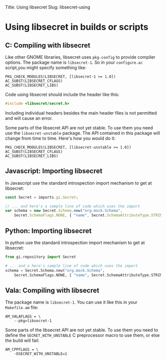 Title: Using libsecret
Slug: libsecret-using

# Using libsecret in builds or scripts

## C: Compiling with libsecret

Like other GNOME libraries, libsecret uses `pkg-config` to provide compiler
options. The package name is `libsecret-1`. So in your `configure.ac` script,you
might specify something like:

```
PKG_CHECK_MODULES(LIBSECRET, [libsecret-1 >= 1.0])
AC_SUBST(LIBSECRET_CFLAGS)
AC_SUBST(LIBSECRET_LIBS)
```

Code using libsecret should include the header like this:

```c
#include <libsecret/secret.h>
```

Including individual headers besides the main header files is not permitted and
will cause an error.

Some parts of the libsecret API are not yet stable. To use them you need use the
`libsecret-unstable` package. The API contained in this package will change from
time to time. Here's how you would do it:

```
PKG_CHECK_MODULES(LIBSECRET, [libsecret-unstable >= 1.0])
AC_SUBST(LIBSECRET_CFLAGS)
AC_SUBST(LIBSECRET_LIBS)
```

## Javascript: Importing libsecret

In Javascript use the standard introspection import mechanism to get at
libsecret:

```js
const Secret = imports.gi.Secret;

// ... and here's a sample line of code which uses the import
var schema = new Secret.Schema.new("org.mock.Schema",
	Secret.SchemaFlags.NONE, { "name", Secret.SchemaAttributeType.STRING });
```


## Python: Importing libsecret

In python use the standard introspection import mechanism to get at libsecret:

```python
from gi.repository import Secret

# ... and a here's sample line of code which uses the import
schema = Secret.Schema.new("org.mock.Schema",
	Secret.SchemaFlags.NONE, { "name", Secret.SchemaAttributeType.STRING })
```

## Vala: Compiling with libsecret

The package name is `libsecret-1`. You can use it like
this in your `Makefile.am` file:

```
AM_VALAFLAGS = \
	--pkg=libsecret-1
```

Some parts of the libsecret API are not yet stable.
To use them you need to define the `SECRET_WITH_UNSTABLE` C preprocessor
macro to use them, or else the build will fail:

```
AM_CPPFLAGS = \
	-DSECRET_WITH_UNSTABLE=1
```
